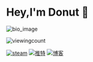 # Hey,I'm Donut 👋   

![bio_image](https://raw.githubusercontent.com/yeqiyi/images/master/84285588_p0_master1200.jpg?token=AITVMDZ2767SO37IBZMDH6TDYEQPW)
 
<img src = "https://count.getloli.com/get/@donut?theme=moebooru" alt="viewingcount" ><br>

[![steam](https://img.shields.io/badge/steam-gray?&style=for-the-badge&logo=steam&logoColor=white)](https://steamcommunity.com/id/angelina0820/)   [![推特](https://img.shields.io/badge/twitter-blue?&style=for-the-badge&logo=twitter&logoColor=white)](https://twitter.com/Applepaiii0820)   [![博客](https://img.shields.io/badge/blog-甜甜圈の杂物间-orange?&style=for-the-badge)](https://nekoneko.best)






